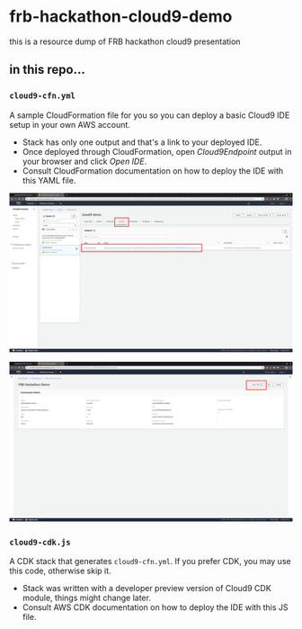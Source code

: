 # frb-hackathon-cloud9-demo

this is a resource dump of FRB hackathon cloud9 presentation

## in this repo...

### `cloud9-cfn.yml`

A sample CloudFormation file for you so you can deploy a basic Cloud9 IDE setup in your own AWS account.

- Stack has only one output and that's a link to your deployed IDE.
- Once deployed through CloudFormation, open _Cloud9Endpoint_ output in your browser and click _Open IDE_.
- Consult CloudFormation documentation on how to deploy the IDE with this YAML file.

![Cloud9Endpoint output in CloudFormation console](images/cloud9-demo-cfn.png)

![Cloud9Endpoint page in Cloud9 console](images/Cloud9Endpoint.png)

### `cloud9-cdk.js`

A CDK stack that generates `cloud9-cfn.yml`. If you prefer CDK, you may use this code, otherwise skip it.

- Stack was written with a developer preview version of Cloud9 CDK module, things might change later.
- Consult AWS CDK documentation on how to deploy the IDE with this JS file.
